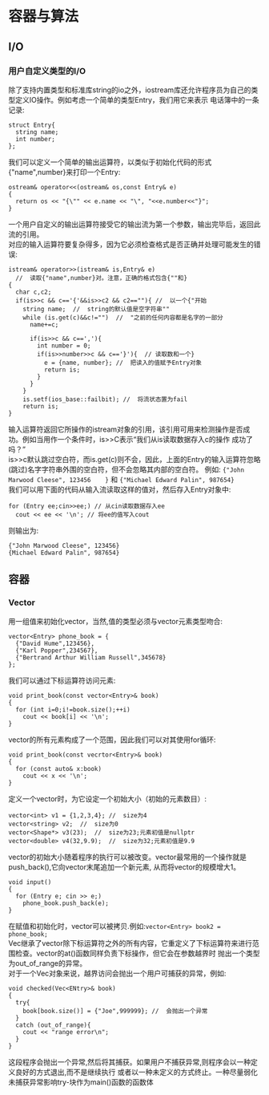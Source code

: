# 容器与算法
## I/O
### 用户自定义类型的I/O
除了支持内置类型和标准库string的io之外，iostream库还允许程序员为自己的类型定义IO操作。例如考虑一个简单的类型Entry，我们用它来表示
电话簿中的一条记录:
```
struct Entry{
  string name;
  int number;
};
```

我们可以定义一个简单的输出运算符，以类似于初始化代码的形式{"name",number}来打印一个Entry:
```
ostream& operator<<(ostream& os,const Entry& e)
{
  return os << "{\"" << e.name << "\", "<<e.number<<"}";
}
```

一个用户自定义的输出运算符接受它的输出流为第一个参数，输出完毕后，返回此流的引用。  
对应的输入运算符要复杂得多，因为它必须检查格式是否正确并处理可能发生的错误:
```
istream& operator>>(istream& is,Entry& e)
  //  读取{"name",number}对。注意，正确的格式包含{""和}
{
  char c,c2;
  if(is>>c && c=='{'&&is>>c2 && c2==""){ //  以一个{"开始
    string name;  //  string的默认值是空字符串""
    while (is.get(c)&&c!="")  //  "之前的任何内容都是名字的一部分
      name+=c;
      
      if(is>>c && c==','){
        int number = 0;
        if(is>>number>>c && c=='}'){  // 读取数和一个}
          e = {name, number}; //  把读入的值赋予Entry对象
          return is;
        }
      }
    }
    is.setf(ios_base::failbit); //  将流状态置为fail
    return is;
}
```
输入运算符返回它所操作的istream对象的引用，该引用可用来检测操作是否成功。例如当用作一个条件时，is>>C表示“我们从is读取数据存入c的操作
成功了吗？”  
is>>c默认跳过空白符，而is.get(c)则不会，因此，上面的Entry的输入运算符忽略(跳过)名字字符串外围的空白符，但不会忽略其内部的空白符。
例如: `{"John Marwood Cleese", 123456    }` 和 `{"Michael Edward Palin", 987654}`  
我们可以用下面的代码从输入流读取这样的值对，然后存入Entry对象中:
```
for (Entry ee;cin>>ee;) // 从cin读取数据存入ee
  cout << ee << '\n'; // 将ee的值写入cout
```

则输出为:
```
{"John Marwood Cleese", 123456}
{Michael Edward Palin", 987654}
```

## 容器
### Vector
用一组值来初始化vector，当然,值的类型必须与vector元素类型吻合:
```
vector<Entry> phone_book = {
  {"David Hume",123456},
  {"Karl Popper",234567},
  {"Bertrand Arthur William Russell",345678}
};
```

我们可以通过下标运算符访问元素:
```
void print_book(const vector<Entry>& book)
{
  for (int i=0;i!=book.size();++i)
    cout << book[i] << '\n';
}
```

vector的所有元素构成了一个范围，因此我们可以对其使用for循环:
```
void print_book(const vecrtor<Entry>& book)
{
  for (const auto& x:book)
    cout << x << '\n';
}
```

定义一个vector时，为它设定一个初始大小（初始的元素数目）:
```
vector<int> v1 = {1,2,3,4}; //  size为4
vector<string> v2;  //  size为0
vector<Shape*> v3(23);  //  size为23;元素初值是nullptr
vector<double> v4(32,9.9);  //  size为32;元素初值是9.9
```

vector的初始大小随着程序的执行可以被改变。vector最常用的一个操作就是push_back(),它向vector末尾追加一个新元素,
从而将vector的规模增大1。
```
void input()
{
  for (Entry e; cin >> e;)
    phone_book.push_back(e);
}
```

在赋值和初始化时，vector可以被拷贝.例如:`vector<Entry> book2 = phone_book;`  
Vec继承了vector除下标运算符之外的所有内容，它重定义了下标运算符来进行范围检查。vector的at()函数同样负责下标操作，但它会在参数越界时
抛出一个类型为out_of_range的异常。  
对于一个Vec对象来说，越界访问会抛出一个用户可捕获的异常，例如:
```
void checked(Vec<ENtry>& book)
{
  try{
    book[book.size()] = {"Joe",999999}; //  会抛出一个异常
  }
  catch (out_of_range){
    cout << "range error\n";
  }
}
```

这段程序会抛出一个异常,然后将其捕获。如果用户不捕获异常,则程序会以一种定义良好的方式退出,而不是继续执行
或者以一种未定义的方式终止。一种尽量弱化未捕获异常影响try-块作为main()函数的函数体
